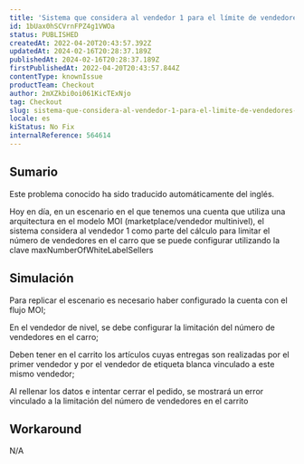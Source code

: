 ```yaml
---
title: 'Sistema que considera al vendedor 1 para el límite de vendedores de la regla'
id: 1bUax0hSCVrnFPZ4g1VWOa
status: PUBLISHED
createdAt: 2022-04-20T20:43:57.392Z
updatedAt: 2024-02-16T20:28:37.189Z
publishedAt: 2024-02-16T20:28:37.189Z
firstPublishedAt: 2022-04-20T20:43:57.844Z
contentType: knownIssue
productTeam: Checkout
author: 2mXZkbi0oi061KicTExNjo
tag: Checkout
slug: sistema-que-considera-al-vendedor-1-para-el-limite-de-vendedores-de-la-regla
locale: es
kiStatus: No Fix
internalReference: 564614
---
```


## Sumario

<div class="alert alert-info">
  <p>Este problema conocido ha sido traducido automáticamente del inglés.</p>
</div>


Hoy en día, en un escenario en el que tenemos una cuenta que utiliza una arquitectura en el modelo MOI (marketplace/vendedor multinivel), el sistema considera al vendedor 1 como parte del cálculo para limitar el número de vendedores en el carro que se puede configurar utilizando la clave maxNumberOfWhiteLabelSellers



## Simulación


Para replicar el escenario es necesario haber configurado la cuenta con el flujo MOI;

En el vendedor de nivel, se debe configurar la limitación del número de vendedores en el carro;

Deben tener en el carrito los artículos cuyas entregas son realizadas por el primer vendedor y por el vendedor de etiqueta blanca vinculado a este mismo vendedor;

Al rellenar los datos e intentar cerrar el pedido, se mostrará un error vinculado a la limitación del número de vendedores en el carrito



## Workaround


N/A

